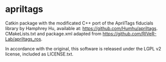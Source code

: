 apriltags
=========

Catkin package with the modificated C++ port of the AprilTags fiducials library by Hamphrey Hu, available at: https://github.com/Humhu/apriltags.
CMakeLists.txt and package.xml adapted from https://github.com/RIVeR-Lab/apriltags_ros.

In accordance with the original, this software is released under the LGPL v2 license, included as LICENSE.txt.
